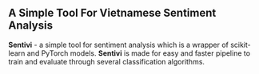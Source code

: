 ## A Simple Tool For Vietnamese Sentiment Analysis

**Sentivi** - a simple tool for sentiment analysis which is a wrapper of scikit-learn and PyTorch models. **Sentivi**
is made for easy and faster pipeline to train and evaluate through several classification algorithms.